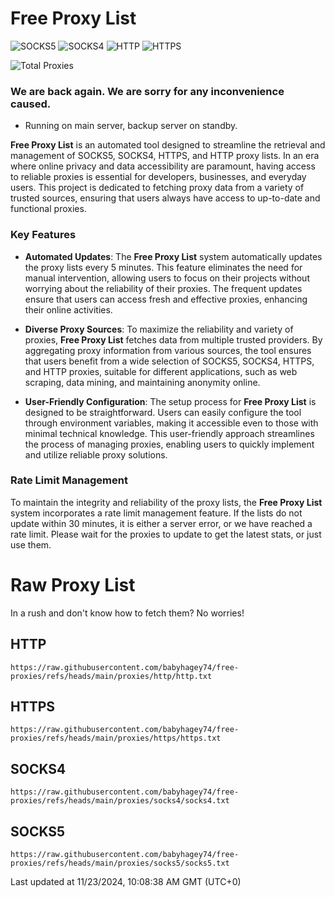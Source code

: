 # Free Proxy List

![SOCKS5](https://img.shields.io/badge/SOCKS5-20007-red) ![SOCKS4](https://img.shields.io/badge/SOCKS4-33382-orange) ![HTTP](https://img.shields.io/badge/HTTP-111292-yellow) ![HTTPS](https://img.shields.io/badge/HTTPS-9783-green)

![Total Proxies](https://img.shields.io/badge/Total-174464-blue)

### We are back again. We are sorry for any inconvenience caused.

- Running on main server, backup server on standby.

**Free Proxy List** is an automated tool designed to streamline the retrieval and management of SOCKS5, SOCKS4, HTTPS, and HTTP proxy lists. In an era where online privacy and data accessibility are paramount, having access to reliable proxies is essential for developers, businesses, and everyday users. This project is dedicated to fetching proxy data from a variety of trusted sources, ensuring that users always have access to up-to-date and functional proxies.

### Key Features

- **Automated Updates**: The **Free Proxy List** system automatically updates the proxy lists every 5 minutes. This feature eliminates the need for manual intervention, allowing users to focus on their projects without worrying about the reliability of their proxies. The frequent updates ensure that users can access fresh and effective proxies, enhancing their online activities.

- **Diverse Proxy Sources**: To maximize the reliability and variety of proxies, **Free Proxy List** fetches data from multiple trusted providers. By aggregating proxy information from various sources, the tool ensures that users benefit from a wide selection of SOCKS5, SOCKS4, HTTPS, and HTTP proxies, suitable for different applications, such as web scraping, data mining, and maintaining anonymity online.

- **User-Friendly Configuration**: The setup process for **Free Proxy List** is designed to be straightforward. Users can easily configure the tool through environment variables, making it accessible even to those with minimal technical knowledge. This user-friendly approach streamlines the process of managing proxies, enabling users to quickly implement and utilize reliable proxy solutions.

### Rate Limit Management

To maintain the integrity and reliability of the proxy lists, the **Free Proxy List** system incorporates a rate limit management feature. If the lists do not update within 30 minutes, it is either a server error, or we have reached a rate limit. Please wait for the proxies to update to get the latest stats, or just use them.

# Raw Proxy List
In a rush and don't know how to fetch them? No worries!

## **HTTP**
```
https://raw.githubusercontent.com/babyhagey74/free-proxies/refs/heads/main/proxies/http/http.txt
```
## **HTTPS**
```
https://raw.githubusercontent.com/babyhagey74/free-proxies/refs/heads/main/proxies/https/https.txt
```
## **SOCKS4**
```
https://raw.githubusercontent.com/babyhagey74/free-proxies/refs/heads/main/proxies/socks4/socks4.txt
```
## **SOCKS5**
```
https://raw.githubusercontent.com/babyhagey74/free-proxies/refs/heads/main/proxies/socks5/socks5.txt
```
Last updated at 11/23/2024, 10:08:38 AM GMT (UTC+0)

